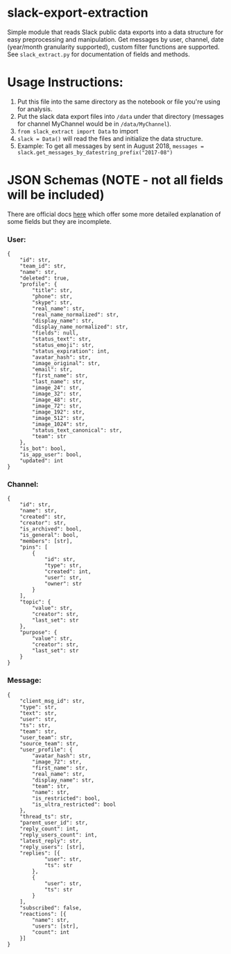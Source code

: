 # slack-export-extraction

Simple module that reads Slack public data exports into a data structure for easy preprocessing and manipulation. Get messages by user, channel, date (year/month granularity supported), custom filter functions are supported. See `slack_extract.py` for documentation of fields and methods.

# Usage Instructions:
1. Put this file into the same directory as the notebook or file you're using for analysis.
2. Put the slack data export files into `/data` under that directory (messages for channel MyChannel would be in `/data/MyChannel`).
3. `from slack_extract import Data` to import
4. `slack = Data()` will read the files and initialize the data structure. 
5. Example: To get all messages by sent in August 2018, `messages = slack.get_messages_by_datestring_prefix("2017-08")`

# JSON Schemas (NOTE - not all fields will be included)

There are official docs [here](https://slack.com/help/articles/220556107-How-to-read-Slack-data-exports) which offer some more detailed explanation of some fields but they are incomplete.

### User:
```
{
    "id": str,
    "team_id": str,
    "name": str,
    "deleted": true,
    "profile": {
        "title": str,
        "phone": str,
        "skype": str,
        "real_name": str,
        "real_name_normalized": str,
        "display_name": str,
        "display_name_normalized": str,
        "fields": null,
        "status_text": str,
        "status_emoji": str,
        "status_expiration": int,
        "avatar_hash": str,
        "image_original": str,
        "email": str,
        "first_name": str,
        "last_name": str,
        "image_24": str,
        "image_32": str,
        "image_48": str,
        "image_72": str,
        "image_192": str,
        "image_512": str,
        "image_1024": str,
        "status_text_canonical": str,
        "team": str
    },
    "is_bot": bool,
    "is_app_user": bool,
    "updated": int
}
```

### Channel:
```
{
    "id": str,
    "name": str,
    "created": str,
    "creator": str,
    "is_archived": bool,
    "is_general": bool,
    "members": [str],
    "pins": [
        {
            "id": str,
            "type": str,
            "created": int,
            "user": str,
            "owner": str
        }
    ],
    "topic": {
        "value": str,
        "creator": str,
        "last_set": str
    },
    "purpose": {
        "value": str,
        "creator": str,
        "last_set": str
    }
}
```

### Message:
```
{
    "client_msg_id": str,
    "type": str,
    "text": str,
    "user": str,
    "ts": str,
    "team": str,
    "user_team": str,
    "source_team": str,
    "user_profile": {
        "avatar_hash": str,
        "image_72": str,
        "first_name": str,
        "real_name": str,
        "display_name": str,
        "team": str,
        "name": str,
        "is_restricted": bool,
        "is_ultra_restricted": bool
    },
    "thread_ts": str,
    "parent_user_id": str,
    "reply_count": int,
    "reply_users_count": int,
    "latest_reply": str,
    "reply_users": [str],
    "replies": [{
            "user": str,
            "ts": str
        },
        {
            "user": str,
            "ts": str
        }
    ],
    "subscribed": false,
    "reactions": [{
        "name": str,
        "users": [str],
        "count": int
    }]
}
```
